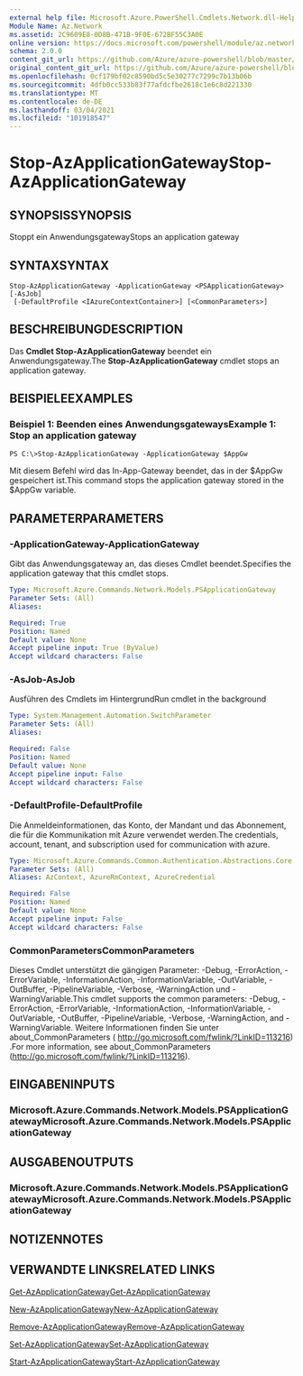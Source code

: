 ```yaml
---
external help file: Microsoft.Azure.PowerShell.Cmdlets.Network.dll-Help.xml
Module Name: Az.Network
ms.assetid: 2C9609E8-0D8B-471B-9F0E-672BF55C3A0E
online version: https://docs.microsoft.com/powershell/module/az.network/stop-azapplicationgateway
schema: 2.0.0
content_git_url: https://github.com/Azure/azure-powershell/blob/master/src/Network/Network/help/Stop-AzApplicationGateway.md
original_content_git_url: https://github.com/Azure/azure-powershell/blob/master/src/Network/Network/help/Stop-AzApplicationGateway.md
ms.openlocfilehash: 0cf179bf02c8590bd5c5e30277c7299c7b13b06b
ms.sourcegitcommit: 4dfb0cc533b83f77afdcfbe2618c1e6c8d221330
ms.translationtype: MT
ms.contentlocale: de-DE
ms.lasthandoff: 03/04/2021
ms.locfileid: "101918547"
---
```

# <span data-ttu-id="99888-101">Stop-AzApplicationGateway</span><span class="sxs-lookup"><span data-stu-id="99888-101">Stop-AzApplicationGateway</span></span>

## <span data-ttu-id="99888-102">SYNOPSIS</span><span class="sxs-lookup"><span data-stu-id="99888-102">SYNOPSIS</span></span>
<span data-ttu-id="99888-103">Stoppt ein Anwendungsgateway</span><span class="sxs-lookup"><span data-stu-id="99888-103">Stops an application gateway</span></span>

## <span data-ttu-id="99888-104">SYNTAX</span><span class="sxs-lookup"><span data-stu-id="99888-104">SYNTAX</span></span>

```
Stop-AzApplicationGateway -ApplicationGateway <PSApplicationGateway> [-AsJob]
 [-DefaultProfile <IAzureContextContainer>] [<CommonParameters>]
```

## <span data-ttu-id="99888-105">BESCHREIBUNG</span><span class="sxs-lookup"><span data-stu-id="99888-105">DESCRIPTION</span></span>
<span data-ttu-id="99888-106">Das **Cmdlet Stop-AzApplicationGateway** beendet ein Anwendungsgateway.</span><span class="sxs-lookup"><span data-stu-id="99888-106">The **Stop-AzApplicationGateway** cmdlet stops an application gateway.</span></span>

## <span data-ttu-id="99888-107">BEISPIELE</span><span class="sxs-lookup"><span data-stu-id="99888-107">EXAMPLES</span></span>

### <span data-ttu-id="99888-108">Beispiel 1: Beenden eines Anwendungsgateways</span><span class="sxs-lookup"><span data-stu-id="99888-108">Example 1: Stop an application gateway</span></span>
```
PS C:\>Stop-AzApplicationGateway -ApplicationGateway $AppGw
```

<span data-ttu-id="99888-109">Mit diesem Befehl wird das In-App-Gateway beendet, das in der $AppGw gespeichert ist.</span><span class="sxs-lookup"><span data-stu-id="99888-109">This command stops the application gateway stored in the $AppGw variable.</span></span>

## <span data-ttu-id="99888-110">PARAMETER</span><span class="sxs-lookup"><span data-stu-id="99888-110">PARAMETERS</span></span>

### <span data-ttu-id="99888-111">-ApplicationGateway</span><span class="sxs-lookup"><span data-stu-id="99888-111">-ApplicationGateway</span></span>
<span data-ttu-id="99888-112">Gibt das Anwendungsgateway an, das dieses Cmdlet beendet.</span><span class="sxs-lookup"><span data-stu-id="99888-112">Specifies the application gateway that this cmdlet stops.</span></span>

```yaml
Type: Microsoft.Azure.Commands.Network.Models.PSApplicationGateway
Parameter Sets: (All)
Aliases:

Required: True
Position: Named
Default value: None
Accept pipeline input: True (ByValue)
Accept wildcard characters: False
```

### <span data-ttu-id="99888-113">-AsJob</span><span class="sxs-lookup"><span data-stu-id="99888-113">-AsJob</span></span>
<span data-ttu-id="99888-114">Ausführen des Cmdlets im Hintergrund</span><span class="sxs-lookup"><span data-stu-id="99888-114">Run cmdlet in the background</span></span>

```yaml
Type: System.Management.Automation.SwitchParameter
Parameter Sets: (All)
Aliases:

Required: False
Position: Named
Default value: None
Accept pipeline input: False
Accept wildcard characters: False
```

### <span data-ttu-id="99888-115">-DefaultProfile</span><span class="sxs-lookup"><span data-stu-id="99888-115">-DefaultProfile</span></span>
<span data-ttu-id="99888-116">Die Anmeldeinformationen, das Konto, der Mandant und das Abonnement, die für die Kommunikation mit Azure verwendet werden.</span><span class="sxs-lookup"><span data-stu-id="99888-116">The credentials, account, tenant, and subscription used for communication with azure.</span></span>

```yaml
Type: Microsoft.Azure.Commands.Common.Authentication.Abstractions.Core.IAzureContextContainer
Parameter Sets: (All)
Aliases: AzContext, AzureRmContext, AzureCredential

Required: False
Position: Named
Default value: None
Accept pipeline input: False
Accept wildcard characters: False
```

### <span data-ttu-id="99888-117">CommonParameters</span><span class="sxs-lookup"><span data-stu-id="99888-117">CommonParameters</span></span>
<span data-ttu-id="99888-118">Dieses Cmdlet unterstützt die gängigen Parameter: -Debug, -ErrorAction, -ErrorVariable, -InformationAction, -InformationVariable, -OutVariable, -OutBuffer, -PipelineVariable, -Verbose, -WarningAction und -WarningVariable.</span><span class="sxs-lookup"><span data-stu-id="99888-118">This cmdlet supports the common parameters: -Debug, -ErrorAction, -ErrorVariable, -InformationAction, -InformationVariable, -OutVariable, -OutBuffer, -PipelineVariable, -Verbose, -WarningAction, and -WarningVariable.</span></span> <span data-ttu-id="99888-119">Weitere Informationen finden Sie unter about_CommonParameters ( http://go.microsoft.com/fwlink/?LinkID=113216) .</span><span class="sxs-lookup"><span data-stu-id="99888-119">For more information, see about_CommonParameters (http://go.microsoft.com/fwlink/?LinkID=113216).</span></span>

## <span data-ttu-id="99888-120">EINGABEN</span><span class="sxs-lookup"><span data-stu-id="99888-120">INPUTS</span></span>

### <span data-ttu-id="99888-121">Microsoft.Azure.Commands.Network.Models.PSApplicationGateway</span><span class="sxs-lookup"><span data-stu-id="99888-121">Microsoft.Azure.Commands.Network.Models.PSApplicationGateway</span></span>

## <span data-ttu-id="99888-122">AUSGABEN</span><span class="sxs-lookup"><span data-stu-id="99888-122">OUTPUTS</span></span>

### <span data-ttu-id="99888-123">Microsoft.Azure.Commands.Network.Models.PSApplicationGateway</span><span class="sxs-lookup"><span data-stu-id="99888-123">Microsoft.Azure.Commands.Network.Models.PSApplicationGateway</span></span>

## <span data-ttu-id="99888-124">NOTIZEN</span><span class="sxs-lookup"><span data-stu-id="99888-124">NOTES</span></span>

## <span data-ttu-id="99888-125">VERWANDTE LINKS</span><span class="sxs-lookup"><span data-stu-id="99888-125">RELATED LINKS</span></span>

[<span data-ttu-id="99888-126">Get-AzApplicationGateway</span><span class="sxs-lookup"><span data-stu-id="99888-126">Get-AzApplicationGateway</span></span>](./Get-AzApplicationGateway.md)

[<span data-ttu-id="99888-127">New-AzApplicationGateway</span><span class="sxs-lookup"><span data-stu-id="99888-127">New-AzApplicationGateway</span></span>](./New-AzApplicationGateway.md)

[<span data-ttu-id="99888-128">Remove-AzApplicationGateway</span><span class="sxs-lookup"><span data-stu-id="99888-128">Remove-AzApplicationGateway</span></span>](./Remove-AzApplicationGateway.md)

[<span data-ttu-id="99888-129">Set-AzApplicationGateway</span><span class="sxs-lookup"><span data-stu-id="99888-129">Set-AzApplicationGateway</span></span>](./Set-AzApplicationGateway.md)

[<span data-ttu-id="99888-130">Start-AzApplicationGateway</span><span class="sxs-lookup"><span data-stu-id="99888-130">Start-AzApplicationGateway</span></span>](./Start-AzApplicationGateway.md)


